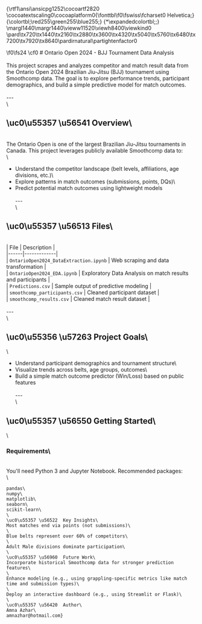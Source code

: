 {\rtf1\ansi\ansicpg1252\cocoartf2820
\cocoatextscaling0\cocoaplatform0{\fonttbl\f0\fswiss\fcharset0 Helvetica;}
{\colortbl;\red255\green255\blue255;}
{\*\expandedcolortbl;;}
\margl1440\margr1440\vieww11520\viewh8400\viewkind0
\pard\tx720\tx1440\tx2160\tx2880\tx3600\tx4320\tx5040\tx5760\tx6480\tx7200\tx7920\tx8640\pardirnatural\partightenfactor0

\f0\fs24 \cf0 # Ontario Open 2024 - BJJ Tournament Data Analysis\
\
This project scrapes and analyzes competitor and match result data from the Ontario Open 2024 Brazilian Jiu-Jitsu (BJJ) tournament using Smoothcomp data. The goal is to explore performance trends, participant demographics, and build a simple predictive model for match outcomes.\
\
---\
\
## \uc0\u55357 \u56541  Overview\
\
The Ontario Open is one of the largest Brazilian Jiu-Jitsu tournaments in Canada. This project leverages publicly available Smoothcomp data to:\
\
- Understand the competitor landscape (belt levels, affiliations, age divisions, etc.)\
- Explore patterns in match outcomes (submissions, points, DQs)\
- Predict potential match outcomes using lightweight models\
\
---\
\
## \uc0\u55357 \u56513  Files\
\
| File | Description |\
|------|-------------|\
| `OntarioOpen2024_DataExtraction.ipynb` | Web scraping and data transformation |\
| `OntarioOpen2024_EDA.ipynb` | Exploratory Data Analysis on match results and participants |\
| `Predictions.csv` | Sample output of predictive modeling |\
| `smoothcomp_participants.csv` | Cleaned participant dataset |\
| `smoothcomp_results.csv` | Cleaned match result dataset |\
\
---\
\
## \uc0\u55356 \u57263  Project Goals\
\
- Understand participant demographics and tournament structure\
- Visualize trends across belts, age groups, outcomes\
- Build a simple match outcome predictor (Win/Loss) based on public features\
\
---\
\
## \uc0\u55357 \u56550  Getting Started\
\
### Requirements\
\
You'll need Python 3 and Jupyter Notebook. Recommended packages:\
\
```bash\
pandas\
numpy\
matplotlib\
seaborn\
scikit-learn\
\
\uc0\u55357 \u56522  Key Insights\
Most matches end via points (not submissions)\
\
Blue belts represent over 60% of competitors\
\
Adult Male divisions dominate participation\
\
\uc0\u55357 \u56960  Future Work\
Incorporate historical Smoothcomp data for stronger prediction features\
\
Enhance modeling (e.g., using grappling-specific metrics like match time and submission types)\
\
Deploy an interactive dashboard (e.g., using Streamlit or Flask)\
\
\uc0\u55357 \u56420  Author\
Amna Azhar\
amnazhar@hotmail.com}
